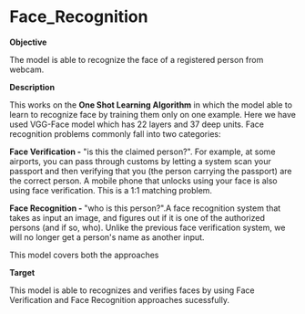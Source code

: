 # Face_Recognition
<b> Objective </b>

The model is able to recognize the face of a registered person from webcam.

<b> Description </b>

This works on the <b>One Shot Learning Algorithm</b> in which the model able to learn to recognize face by training them only on one example.
Here we have used VGG-Face model which has 22 layers and 37 deep units.
Face recognition problems commonly fall into two categories:

<b>Face Verification -</b> "is this the claimed person?". For example, at some airports, you can pass through customs by letting a system scan your passport and then verifying that you (the person carrying the passport) are the correct person. A mobile phone that unlocks using your face is also using face verification. This is a 1:1 matching problem.


<b>Face Recognition - </b>"who is this person?".A face recognition system that takes as input an image, and figures out if it is one of the authorized persons (and if so, who). Unlike the previous face verification system, we will no longer get a person's name as another input.

This model covers both the approaches

<b>Target</b>

This model is able to recognizes and verifies faces by using Face Verification and Face Recognition approaches sucessfully.
